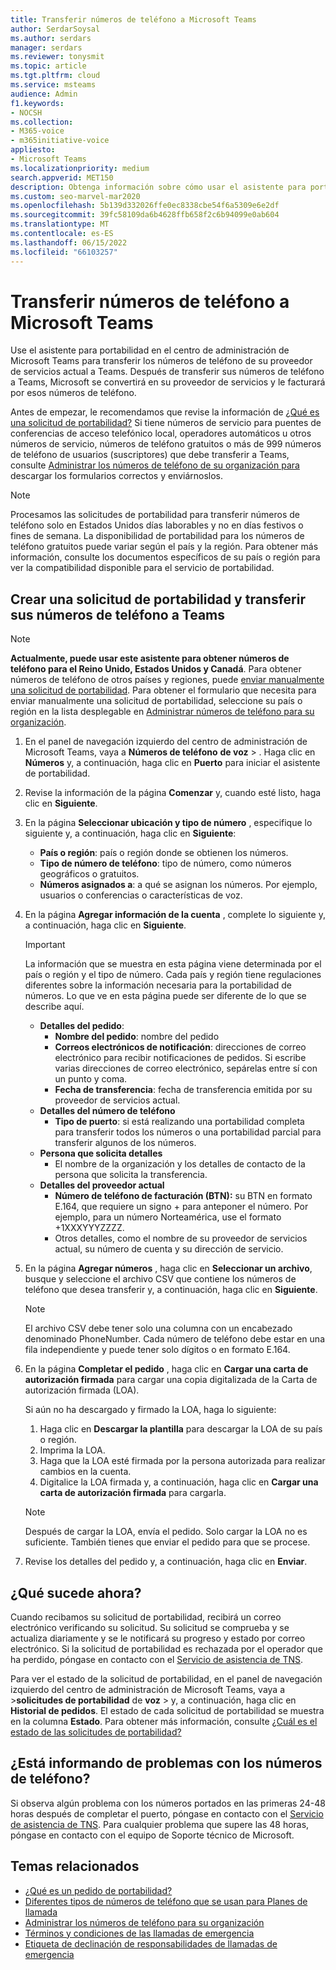 ```yaml
---
title: Transferir números de teléfono a Microsoft Teams
author: SerdarSoysal
ms.author: serdars
manager: serdars
ms.reviewer: tonysmit
ms.topic: article
ms.tgt.pltfrm: cloud
ms.service: msteams
audience: Admin
f1.keywords:
- NOCSH
ms.collection:
- M365-voice
- m365initiative-voice
appliesto:
- Microsoft Teams
ms.localizationpriority: medium
search.appverid: MET150
description: Obtenga información sobre cómo usar el asistente para portabilidad para transferir su número de teléfono de su proveedor de servicios actual a Microsoft Teams.
ms.custom: seo-marvel-mar2020
ms.openlocfilehash: 5b139d332026ffe0ec8338cbe54f6a5309e6e2df
ms.sourcegitcommit: 39fc58109da6b4628ffb658f2c6b94099e0ab604
ms.translationtype: MT
ms.contentlocale: es-ES
ms.lasthandoff: 06/15/2022
ms.locfileid: "66103257"
---
```

# <a name="transfer-phone-numbers-to-microsoft-teams"></a>Transferir números de teléfono a Microsoft Teams

Use el asistente para portabilidad en el centro de administración de Microsoft Teams para transferir los números de teléfono de su proveedor de servicios actual a Teams. Después de transferir sus números de teléfono a Teams, Microsoft se convertirá en su proveedor de servicios y le facturará por esos números de teléfono.

Antes de empezar, le recomendamos que revise la información de [¿Qué es una solicitud de portabilidad?](port-order-overview.md) Si tiene números de servicio para puentes de conferencias de acceso telefónico local, operadores automáticos u otros números de servicio, números de teléfono gratuitos o más de 999 números de teléfono de usuarios (suscriptores) que debe transferir a Teams, consulte [Administrar los números de teléfono de su organización para](../manage-phone-numbers-for-your-organization/manage-phone-numbers-for-your-organization.md) descargar los formularios correctos y enviárnoslos.

  > [!NOTE]
  > Procesamos las solicitudes de portabilidad para transferir números de teléfono solo en Estados Unidos días laborables y no en días festivos o fines de semana.
  > La disponibilidad de portabilidad para los números de teléfono gratuitos puede variar según el país y la región. Para obtener más información, consulte los documentos específicos de su país o región para ver la compatibilidad disponible para el servicio de portabilidad.

## <a name="create-a-port-order-and-transfer-your-phone-numbers-to-teams"></a>Crear una solicitud de portabilidad y transferir sus números de teléfono a Teams

> [!NOTE]
> **Actualmente, puede usar este asistente para obtener números de teléfono para el Reino Unido, Estados Unidos y Canadá**. Para obtener números de teléfono de otros países y regiones, puede [enviar manualmente una solicitud de portabilidad](manually-submit-port-order.md). Para obtener el formulario que necesita para enviar manualmente una solicitud de portabilidad, seleccione su país o región en la lista desplegable en [Administrar números de teléfono para su organización](../manage-phone-numbers-for-your-organization/manage-phone-numbers-for-your-organization.md).

1. En el panel de navegación izquierdo del centro de administración de Microsoft Teams, vaya a **Números de teléfono** **de voz** > . Haga clic en **Números** y, a continuación, haga clic en **Puerto** para iniciar el asistente de portabilidad.
2. Revise la información de la página **Comenzar** y, cuando esté listo, haga clic en **Siguiente**.
3. En la página **Seleccionar ubicación y tipo de número** , especifique lo siguiente y, a continuación, haga clic en **Siguiente**:

    - **País o región**: país o región donde se obtienen los números.
    - **Tipo de número de teléfono**: tipo de número, como números geográficos o gratuitos.
    - **Números asignados a**: a qué se asignan los números. Por ejemplo, usuarios o conferencias o características de voz.

4. En la página **Agregar información de la cuenta** , complete lo siguiente y, a continuación, haga clic en **Siguiente**.

    > [!IMPORTANT]
    > La información que se muestra en esta página viene determinada por el país o región y el tipo de número. Cada país y región tiene regulaciones diferentes sobre la información necesaria para la portabilidad de números. Lo que ve en esta página puede ser diferente de lo que se describe aquí.

    - **Detalles del pedido**: 
        - **Nombre del pedido**: nombre del pedido
        - **Correos electrónicos de notificación**: direcciones de correo electrónico para recibir notificaciones de pedidos. Si escribe varias direcciones de correo electrónico, sepárelas entre sí con un punto y coma.
        - **Fecha de transferencia**: fecha de transferencia emitida por su proveedor de servicios actual.
    - **Detalles del número de teléfono**
        - **Tipo de puerto**: si está realizando una portabilidad completa para transferir todos los números o una portabilidad parcial para transferir algunos de los números.
    - **Persona que solicita detalles**  
        - El nombre de la organización y los detalles de contacto de la persona que solicita la transferencia.
    - **Detalles del proveedor actual**
        - **Número de teléfono de facturación (BTN):** su BTN en formato E.164, que requiere un signo + para anteponer el número. Por ejemplo, para un número Norteamérica, use el formato +1XXXYYYZZZZ.
        - Otros detalles, como el nombre de su proveedor de servicios actual, su número de cuenta y su dirección de servicio.
            
5. En la página **Agregar números** , haga clic en **Seleccionar un archivo**, busque y seleccione el archivo CSV que contiene los números de teléfono que desea transferir y, a continuación, haga clic en **Siguiente**.  

    > [!NOTE]
    > El archivo CSV debe tener solo una columna con un encabezado denominado PhoneNumber. Cada número de teléfono debe estar en una fila independiente y puede tener solo dígitos o en formato E.164.

6. En la página **Completar el pedido** , haga clic en **Cargar una carta de autorización firmada** para cargar una copia digitalizada de la Carta de autorización firmada (LOA).

    Si aún no ha descargado y firmado la LOA, haga lo siguiente:
    
    1. Haga clic en **Descargar la plantilla** para descargar la LOA de su país o región. 
    2. Imprima la LOA.
    3. Haga que la LOA esté firmada por la persona autorizada para realizar cambios en la cuenta.
    4. Digitalice la LOA firmada y, a continuación, haga clic en **Cargar una carta de autorización firmada** para cargarla.

    > [!NOTE]
    > Después de cargar la LOA, envía el pedido. Solo cargar la LOA no es suficiente. También tienes que enviar el pedido para que se procese.

7. Revise los detalles del pedido y, a continuación, haga clic en **Enviar**.


## <a name="what-happens-next"></a>¿Qué sucede ahora?

Cuando recibamos su solicitud de portabilidad, recibirá un correo electrónico verificando su solicitud. Su solicitud se comprueba y se actualiza diariamente y se le notificará su progreso y estado por correo electrónico. Si la solicitud de portabilidad es rechazada por el operador que ha perdido, póngase en contacto con el [Servicio de asistencia de TNS](../manage-phone-numbers-for-your-organization/contact-tns-service-desk.md).

Para ver el estado de la solicitud de portabilidad, en el panel de navegación izquierdo del centro de administración de Microsoft Teams, vaya a >**solicitudes de portabilidad** de **voz** >  y, a continuación, haga clic en **Historial de pedidos**. El estado de cada solicitud de portabilidad se muestra en la columna **Estado**. Para obtener más información, consulte [¿Cuál es el estado de las solicitudes de portabilidad?](port-order-status.md)


## <a name="reporting-telephone-number-issues"></a>¿Está informando de problemas con los números de teléfono?
Si observa algún problema con los números portados en las primeras 24-48 horas después de completar el puerto, póngase en contacto con el [Servicio de asistencia de TNS](../manage-phone-numbers-for-your-organization/contact-tns-service-desk.md). Para cualquier problema que supere las 48 horas, póngase en contacto con el equipo de Soporte técnico de Microsoft.

## <a name="related-topics"></a>Temas relacionados

- [¿Qué es un pedido de portabilidad?](port-order-overview.md)
- [Diferentes tipos de números de teléfono que se usan para Planes de llamada](../different-kinds-of-phone-numbers-used-for-calling-plans.md)
- [Administrar los números de teléfono para su organización](../manage-phone-numbers-for-your-organization/manage-phone-numbers-for-your-organization.md)
- [Términos y condiciones de las llamadas de emergencia](../emergency-calling-terms-and-conditions.md)
- [Etiqueta de declinación de responsabilidades de llamadas de emergencia](https://github.com/MicrosoftDocs/OfficeDocs-SkypeForBusiness/blob/live/Teams/downloads/emergency-calling/emergency-calling-label-(en-us)-(v.1.0).zip?raw=true)
